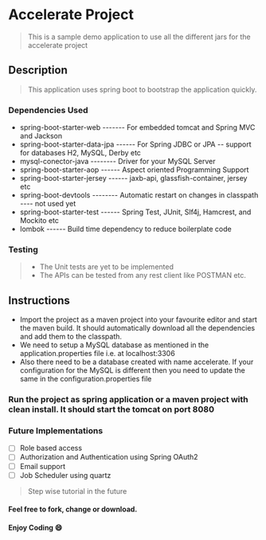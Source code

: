# Accelerate Project
> This is a sample demo application to use all the different jars for the accelerate project

## Description
> This application uses spring boot to bootstrap the application quickly.

### Dependencies Used
- spring-boot-starter-web   -------  For embedded tomcat and Spring MVC and Jackson
- spring-boot-starter-data-jpa  ------   For Spring JDBC or JPA -- support for databases H2, MySQL, Derby etc
- mysql-conector-java -------- Driver for your MySQL Server 
- spring-boot-starter-aop ------ Aspect oriented Programming Support
- spring-boot-starter-jersey ------  jaxb-api, glassfish-container, jersey etc
- spring-boot-devtools  --------  Automatic restart on changes in classpath   ----  not used yet
- spring-boot-starter-test ------  Spring Test, JUnit, Slf4j, Hamcrest, and Mockito etc
- lombok ------ Build time dependency to reduce boilerplate code

### Testing
> - The Unit tests are yet to be implemented
> - The APIs can be tested from any rest client like POSTMAN etc.

## Instructions
- Import the project as a maven project into your favourite editor and start the maven build. It should automatically download all the dependencies and add them to the classpath.
- We need to setup a MySQL database as mentioned in the application.properties file i.e. at localhost:3306 
- Also there need to be a database created with name accelerate. If your configuration for the MySQL is different then you need to update the same in the configuration.properties file

### Run the project as spring application or a maven project with clean install. It should start the tomcat on port 8080

### Future Implementations
- [ ] Role based access
- [ ] Authorization and Authentication using Spring OAuth2
- [ ] Email support 
- [ ] Job Scheduler using quartz

> Step wise tutorial in the future

#### Feel free to fork, change or download.
#### Enjoy Coding :smile:
